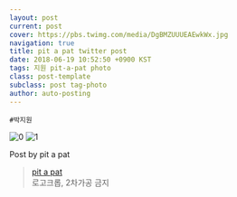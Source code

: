 ```yaml
---
layout: post
current: post
cover: https://pbs.twimg.com/media/DgBMZUUUEAEwkWx.jpg
navigation: true
title: pit a pat twitter post
date: 2018-06-19 10:52:50 +0900 KST
tags: 지원 pit-a-pat photo
class: post-template
subclass: post tag-photo
author: auto-posting
---
```


```  
#박지원  

```

![0](https://pbs.twimg.com/media/DgBMZEwU0AERwhA.jpg)
![1](https://pbs.twimg.com/media/DgBMZUUUEAEwkWx.jpg)

Post by pit a pat
> [pit a pat](https://twitter.com/pitapat320)  
> 로고크롭, 2차가공 금지